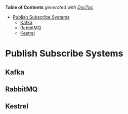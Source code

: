 **Table of Contents**  *generated with [DocToc](http://doctoc.herokuapp.com/)*

- [Publish Subscribe Systems](#publish-subscribe-systems)
	- [Kafka](#kafka)
	- [RabbitMQ](#rabbitmq)
	- [Kestrel](#kestrel)

Publish Subscribe Systems
=========================

Kafka
-----

RabbitMQ
--------

Kestrel
-------